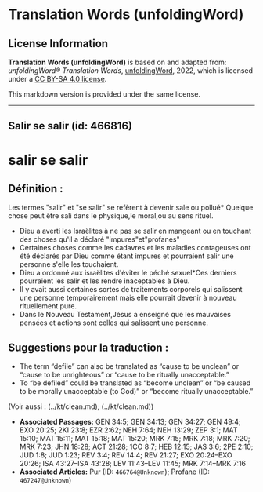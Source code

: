 # Translation Words (unfoldingWord)

## License Information

**Translation Words (unfoldingWord)** is based on and adapted from: _unfoldingWord® Translation Words_, [unfoldingWord](https://unfoldingword.org/utw), 2022, which is licensed under a [CC BY-SA 4.0 license](https://creativecommons.org/licenses/by-sa/4.0/legalcode.en).

This markdown version is provided under the same license.



--------------------------------

## Salir se salir (id: 466816)

salir se salir
==============

Définition :
------------

Les termes "salir" et "se salir" se refèrent à devenir sale ou pollué\* Quelque chose peut être sali dans le physique,le moral,ou au sens rituel.

* Dieu a averti les Israëlites à ne pas se salir en mangeant ou en touchant des choses qu'il a déclaré "impures"et"profanes"
* Certaines choses comme les cadavres et les maladies contageuses ont été déclarés par Dieu comme étant impures et pourraient salir une personne s'elle les touchaient.
* Dieu a ordonné aux israëlites d'éviter le péché sexuel\*Ces derniers pourraient les salir et les rendre inaceptables à Dieu.
* Il y avait aussi certaines sortes de traitements corporels qui salissent une personne temporairement mais elle pourrait devenir à nouveau rituellement pure.
* Dans le Nouveau Testament,Jésus a enseigné que les mauvaises pensées et actions sont celles qui salissent une personne.

Suggestions pour la traduction :
--------------------------------

* The term “defile” can also be translated as “cause to be unclean” or “cause to be unrighteous” or “cause to be ritually unacceptable.”
* To “be defiled” could be translated as “become unclean” or “be caused to be morally unacceptable (to God)” or “become ritually unacceptable.”

(Voir aussi : (../kt/clean.md), (../kt/clean.md))

* **Associated Passages:** GEN 34:5; GEN 34:13; GEN 34:27; GEN 49:4; EXO 20:25; 2KI 23:8; EZR 2:62; NEH 7:64; NEH 13:29; ZEP 3:1; MAT 15:10; MAT 15:11; MAT 15:18; MAT 15:20; MRK 7:15; MRK 7:18; MRK 7:20; MRK 7:23; JHN 18:28; ACT 21:28; 1CO 8:7; HEB 12:15; JAS 3:6; 2PE 2:10; JUD 1:8; JUD 1:23; REV 3:4; REV 14:4; REV 21:27; EXO 20:24–EXO 20:26; ISA 43:27–ISA 43:28; LEV 11:43–LEV 11:45; MRK 7:14–MRK 7:16
* **Associated Articles:** Pur (ID: `466764@Unknown`); Profane (ID: `467247@Unknown`)

